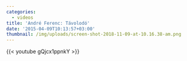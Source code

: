```yaml
---
categories:
  - videos
title: 'André Ferenc: Távolodó'
date: '2015-04-09T10:13:57+03:00'
thumbnail: /img/uploads/screen-shot-2018-11-09-at-10.16.38-am.png
---
```

{{< youtube gQjcx1ppnkY >}}
